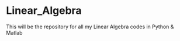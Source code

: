 # Linear_Algebra
This will be the repository for all my Linear Algebra codes in Python &amp; Matlab
